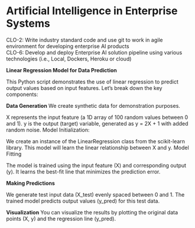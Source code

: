 # Artificial Intelligence in Enterprise Systems
CLO-2: Write industry standard code and use git to work in agile environment for developing enterprise AI products  
CLO-6: Develop and deploy Enterprise AI solution pipeline using various technologies (i.e., Local,  Dockers, Heroku or cloud) 

**Linear Regression Model for Data Prediction**

This Python script demonstrates the use of linear regression to predict output values based on input features. Let’s break down the key components:

**Data Generation**
We create synthetic data for demonstration purposes.

X represents the input feature (a 1D array of 100 random values between 0 and 1).
y is the output (target) variable, generated as y = 2X + 1 with added random noise.
Model Initialization:

We create an instance of the LinearRegression class from the scikit-learn library.
This model will learn the linear relationship between X and y.
Model Fitting

The model is trained using the input feature (X) and corresponding output (y).
It learns the best-fit line that minimizes the prediction error.

**Making Predictions**

We generate test input data (X_test) evenly spaced between 0 and 1.
The trained model predicts output values (y_pred) for this test data.

**Visualization**
You can visualize the results by plotting the original data points (X, y) and the regression line (y_pred).


